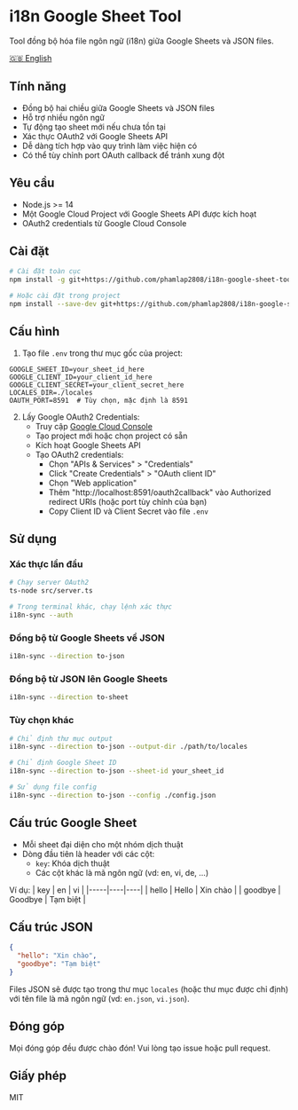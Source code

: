 # i18n Google Sheet Tool

Tool đồng bộ hóa file ngôn ngữ (i18n) giữa Google Sheets và JSON files.

[🇬🇧 English](README.md)

## Tính năng

- Đồng bộ hai chiều giữa Google Sheets và JSON files
- Hỗ trợ nhiều ngôn ngữ
- Tự động tạo sheet mới nếu chưa tồn tại
- Xác thực OAuth2 với Google Sheets API
- Dễ dàng tích hợp vào quy trình làm việc hiện có
- Có thể tùy chỉnh port OAuth callback để tránh xung đột

## Yêu cầu

- Node.js >= 14
- Một Google Cloud Project với Google Sheets API được kích hoạt
- OAuth2 credentials từ Google Cloud Console

## Cài đặt

```bash
# Cài đặt toàn cục
npm install -g git+https://github.com/phamlap2808/i18n-google-sheet-tool.git

# Hoặc cài đặt trong project
npm install --save-dev git+https://github.com/phamlap2808/i18n-google-sheet-tool.git
```

## Cấu hình

1. Tạo file `.env` trong thư mục gốc của project:

```env
GOOGLE_SHEET_ID=your_sheet_id_here
GOOGLE_CLIENT_ID=your_client_id_here
GOOGLE_CLIENT_SECRET=your_client_secret_here
LOCALES_DIR=./locales
OAUTH_PORT=8591  # Tùy chọn, mặc định là 8591
```

2. Lấy Google OAuth2 Credentials:
   - Truy cập [Google Cloud Console](https://console.cloud.google.com)
   - Tạo project mới hoặc chọn project có sẵn
   - Kích hoạt Google Sheets API
   - Tạo OAuth2 credentials:
     - Chọn "APIs & Services" > "Credentials"
     - Click "Create Credentials" > "OAuth client ID"
     - Chọn "Web application"
     - Thêm "http://localhost:8591/oauth2callback" vào Authorized redirect URIs (hoặc port tùy chỉnh của bạn)
     - Copy Client ID và Client Secret vào file `.env`

## Sử dụng

### Xác thực lần đầu

```bash
# Chạy server OAuth2
ts-node src/server.ts

# Trong terminal khác, chạy lệnh xác thực
i18n-sync --auth
```

### Đồng bộ từ Google Sheets về JSON

```bash
i18n-sync --direction to-json
```

### Đồng bộ từ JSON lên Google Sheets

```bash
i18n-sync --direction to-sheet
```

### Tùy chọn khác

```bash
# Chỉ định thư mục output
i18n-sync --direction to-json --output-dir ./path/to/locales

# Chỉ định Google Sheet ID
i18n-sync --direction to-json --sheet-id your_sheet_id

# Sử dụng file config
i18n-sync --direction to-json --config ./config.json
```

## Cấu trúc Google Sheet

- Mỗi sheet đại diện cho một nhóm dịch thuật
- Dòng đầu tiên là header với các cột:
  - `key`: Khóa dịch thuật
  - Các cột khác là mã ngôn ngữ (vd: en, vi, de, ...)

Ví dụ:
| key | en | vi |
|-----|----|----|
| hello | Hello | Xin chào |
| goodbye | Goodbye | Tạm biệt |

## Cấu trúc JSON

```json
{
  "hello": "Xin chào",
  "goodbye": "Tạm biệt"
}
```

Files JSON sẽ được tạo trong thư mục `locales` (hoặc thư mục được chỉ định) với tên file là mã ngôn ngữ (vd: `en.json`, `vi.json`).

## Đóng góp

Mọi đóng góp đều được chào đón! Vui lòng tạo issue hoặc pull request.

## Giấy phép

MIT 